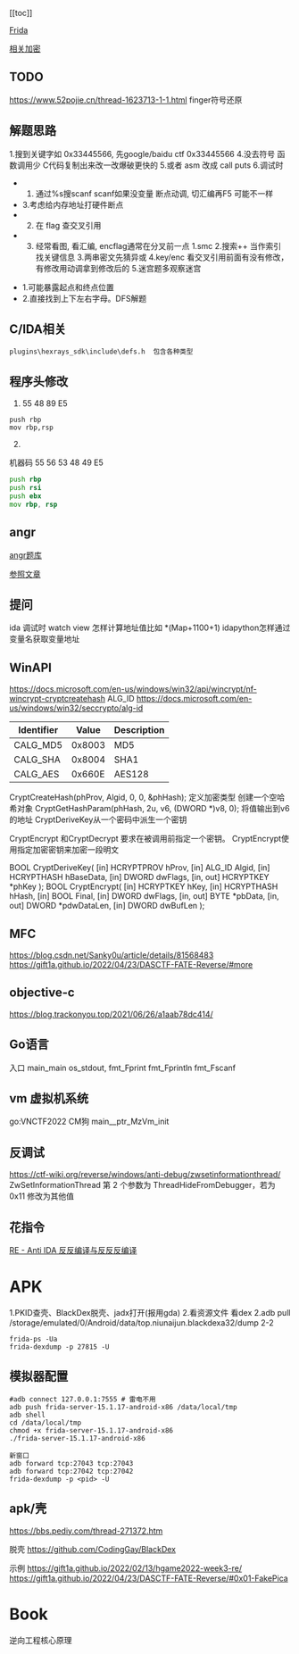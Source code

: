 [[toc]]

[Frida](./frida)

[相关加密](./recrypto.md)
## TODO
https://www.52pojie.cn/thread-1623713-1-1.html  finger符号还原
## 解题思路
1.搜到关键字如 0x33445566, 先google/baidu ctf 0x33445566
4.没去符号 函数调用少 C代码复制出来改一改爆破更快的
5.或者  asm 改成 call puts
6.调试时
- 1. 通过%s搜scanf scanf如果没变量 断点动调, 切汇编再F5 可能不一样
- 3.考虑给内存地址打硬件断点
- 2. 在 flag 查交叉引用
- 3. 经常看图, 看汇编, encflag通常在分叉前一点
1.smc
2.搜索++ 当作索引 找关键信息
3.两串密文先猜异或
4.key/enc 看交叉引用前面有没有修改，有修改用动调拿到修改后的
5.迷宫题多观察迷宫
* 1.可能暴露起点和终点位置
* 2.直接找到上下左右字母。DFS解题
## C/IDA相关

```
plugins\hexrays_sdk\include\defs.h  包含各种类型
```

## 程序头修改
1. 55 48 89 E5
```
push rbp
mov rbp,rsp
```

2.
机器码 55 56 53 48 49 E5

```asm
push rbp
push rsi
push ebx
mov rbp, rsp
```

## angr

[angr题库](https://github.com/jakespringer/angr_ctf)

[参照文章](https://www.anquanke.com/post/id/212816)

## 提问
ida 调试时  watch view 怎样计算地址值比如 *(Map+1100+1)
idapython怎样通过变量名获取变量地址

## WinAPI
https://docs.microsoft.com/en-us/windows/win32/api/wincrypt/nf-wincrypt-cryptcreatehash
ALG_ID https://docs.microsoft.com/en-us/windows/win32/seccrypto/alg-id

|   Identifier   | Value  |   Description   |
| -------------- | ------ | --------------- |
| CALG_MD5       | 0x8003 | MD5             |
| CALG_SHA       | 0x8004 | SHA1            |
| CALG_AES       | 0x660E | AES128          |

CryptCreateHash(phProv, Algid, 0, 0, &phHash);  定义加密类型 创建一个空哈希对象
CryptGetHashParam(phHash, 2u, v6, (DWORD *)v8, 0); 将值输出到v6的地址
CryptDeriveKey从一个密码中派生一个密钥

CryptEncrypt 和CryptDecrypt 要求在被调用前指定一个密钥。
CryptEncrypt使用指定加密密钥来加密一段明文

BOOL CryptDeriveKey(
  [in]      HCRYPTPROV hProv,
  [in]      ALG_ID     Algid,
  [in]      HCRYPTHASH hBaseData,
  [in]      DWORD      dwFlags,
  [in, out] HCRYPTKEY  *phKey
);
BOOL CryptEncrypt(
  [in]      HCRYPTKEY  hKey,
  [in]      HCRYPTHASH hHash,
  [in]      BOOL       Final,
  [in]      DWORD      dwFlags,
  [in, out] BYTE       *pbData,
  [in, out] DWORD      *pdwDataLen,
  [in]      DWORD      dwBufLen
);
## MFC
https://blog.csdn.net/Sanky0u/article/details/81568483
https://gift1a.github.io/2022/04/23/DASCTF-FATE-Reverse/#more


## objective-c
https://blog.trackonyou.top/2021/06/26/a1aab78dc414/

## Go语言
入口 main_main
os_stdout, fmt_Fprint fmt_Fprintln fmt_Fscanf
## vm 虚拟机系统

go:VNCTF2022 CM狗   main__ptr_MzVm_init
## 反调试

https://ctf-wiki.org/reverse/windows/anti-debug/zwsetinformationthread/
ZwSetInformationThread 第 2 个参数为 ThreadHideFromDebugger，若为 0x11 修改为其他值

## 花指令

[RE - Anti IDA 反反编译与反反反编译](http://note.youdao%2ecom/noteshare?id=3eb748f7bc67698d08107f963af77ab4&sub=6DC9E91DB3B24EC98DFA09E3AC3D6857)


# APK
1.PKID查壳、BlackDex脱壳、jadx打开(报用gda)
2.看资源文件  看dex
2.adb pull /storage/emulated/0/Android/data/top.niunaijun.blackdexa32/dump
2-2 
```
frida-ps -Ua
frida-dexdump -p 27815 -U
```
## 模拟器配置
```
#adb connect 127.0.0.1:7555 # 雷电不用
adb push frida-server-15.1.17-android-x86 /data/local/tmp
adb shell
cd /data/local/tmp
chmod +x frida-server-15.1.17-android-x86
./frida-server-15.1.17-android-x86

新窗口
adb forward tcp:27043 tcp:27043
adb forward tcp:27042 tcp:27042
frida-dexdump -p <pid> -U
```

## apk/壳
https://bbs.pediy.com/thread-271372.htm

脱壳 https://github.com/CodingGay/BlackDex

示例 
https://gift1a.github.io/2022/02/13/hgame2022-week3-re/
https://gift1a.github.io/2022/04/23/DASCTF-FATE-Reverse/#0x01-FakePica

# Book
逆向工程核心原理